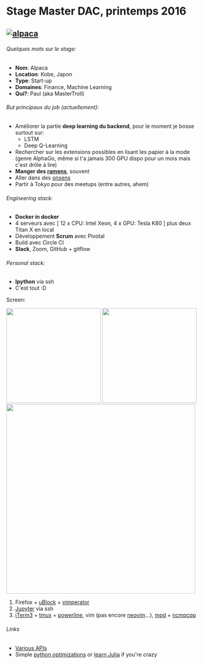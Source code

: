 # Stage Master DAC, printemps 2016
## [![alpaca](http://www.alpaca.ai/img/logo_alpaca.svg)](http://www.alpaca.ai/)
###### Quelques mots sur le stage:

* **Nom**: Alpaca
* **Location**: Kobe, Japon
* **Type**: Start-up
* **Domaines**: Finance, Machine Learning
* **Qui?**: Paul (aka MasterTroll)


###### But principaux du job (actuellement):

* Améliorer la partie **deep learning du backend**, pour le moment je bosse surtout sur:
  * LSTM
  * Deep Q-Learning
* Rechercher sur les extensions possibles en lisant les papier à la mode (genre AlphaGo, même si t'a jamais 300 GPU dispo pour un mois mais c'est drôle à lire)
* **Manger des [ramens](http://i.imgur.com/5Qm4sb3.jpg)**, souvent
* Aller dans des [onsens](http://3.bp.blogspot.com/-YiKjHiIcfqY/U5gHwposOwI/AAAAAAAABGc/tlkPKieok7E/s1600/onsen.jpg)
* Partir à Tokyo pour des meetups (entre autres, ahem)


###### Engineering stack:

* **Docker in docker**
* 4 serveurs avec [ 12 x CPU: Intel Xeon, 4 x GPU: Tesla K80 ] plus deux Titan X en local
* Développement **Scrum** avec Pivotal
* Build avec Circle CI
* **Slack**, Zoom, GitHub + gitflow


###### Personal stack:

* **Ipython** via ssh
* C'est tout :D

Screen:

<img src="https://github.com/ottoMatt/dacOdac/raw/master/alpaca/img/firefox.png" height="250px">
<img src="https://github.com/ottoMatt/dacOdac/raw/master/alpaca/img/jupyter.png" height="250px">
<img src="https://github.com/ottoMatt/dacOdac/raw/master/alpaca/img/terminal.png" height="500px">


1) Firefox + [uBlock](https://addons.mozilla.org/en-US/firefox/addon/ublock-origin/) + [vimperator](https://addons.mozilla.org/en-US/firefox/addon/vimperator/)  
2) [Jupyter](http://jupyter.org/) via ssh  
3) [iTerm3](https://www.iterm2.com/version3.html) + [tmux](https://tmux.github.io/) + [powerline](https://github.com/powerline/powerline), vim (pas encore [neovim](https://github.com/neovim/neovim)...), [mpd](https://wiki.archlinux.org/index.php/Music_Player_Daemon) + [ncmpcpp](http://rybczak.net/ncmpcpp/)

###### Links

- [Various APIs](https://github.com/toddmotto/public-apis)
- Simple [python optimizations](https://www.ibm.com/developerworks/community/blogs/jfp/entry/Python_Meets_Julia_Micro_Performance?lang=en) or [learn Julia](http://docs.julialang.org/en/release-0.4/manual/getting-started/) if you're crazy
